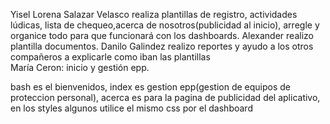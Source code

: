 Yisel Lorena Salazar Velasco realiza plantillas de registro, actividades lúdicas, lista de chequeo,acerca de nosotros(publicidad al inicio), arregle y organice todo para que funcionará con los dashboards. 
Alexander realizo plantilla documentos. 
Danilo Galindez realizo reportes y ayudo a los otros compañeros a explicarle como iban las plantillas  
María Ceron: inicio y gestión epp. 

bash es el bienvenidos,
index es gestion epp(gestion de equipos de proteccion personal),
acerca es para la pagina de publicidad del aplicativo, en los styles algunos utilice el mismo css por el dashboard
